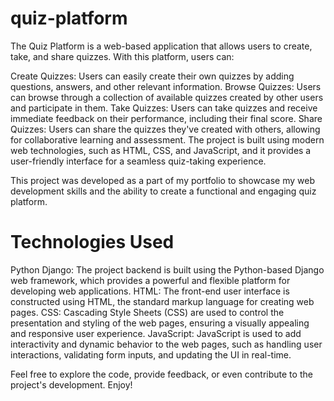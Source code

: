# quiz-platform
The Quiz Platform is a web-based application that allows users to create, take, and share quizzes. With this platform, users can:

Create Quizzes: Users can easily create their own quizzes by adding questions, answers, and other relevant information.
Browse Quizzes: Users can browse through a collection of available quizzes created by other users and participate in them.
Take Quizzes: Users can take quizzes and receive immediate feedback on their performance, including their final score.
Share Quizzes: Users can share the quizzes they've created with others, allowing for collaborative learning and assessment.
The project is built using modern web technologies, such as HTML, CSS, and JavaScript, and it provides a user-friendly interface for a seamless quiz-taking experience.

This project was developed as a part of my portfolio to showcase my web development skills and the ability to create a functional and engaging quiz platform.

# Technologies Used
Python Django: The project backend is built using the Python-based Django web framework, which provides a powerful and flexible platform for developing web applications.
HTML: The front-end user interface is constructed using HTML, the standard markup language for creating web pages.
CSS: Cascading Style Sheets (CSS) are used to control the presentation and styling of the web pages, ensuring a visually appealing and responsive user experience.
JavaScript: JavaScript is used to add interactivity and dynamic behavior to the web pages, such as handling user interactions, validating form inputs, and updating the UI in real-time.

Feel free to explore the code, provide feedback, or even contribute to the project's development. Enjoy!
